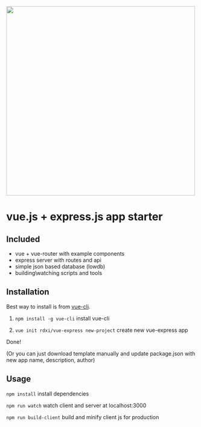 <img src="https://github.com/rdxi/vue-express/raw/master/template/client/public/images/vue-express-logo.png" width="500">

vue.js + express.js app starter
==========

## Included
 - vue + vue-router with example components
 - express server with routes and api
 - simple json based database (lowdb)
 - building\watching scripts and tools

## Installation

Best way to install is from [vue-cli](https://github.com/vuejs/vue-cli).

1) ```npm install -g vue-cli``` install vue-cli

2) ```vue init rdxi/vue-express new-project``` create new vue-express app

Done!

(Or you can just download template manually and update package.json with new app name, description, author)

## Usage
 
```npm install``` install dependencies

```npm run watch``` watch client and server at localhost:3000

```npm run build-client``` build and minify client js for production
